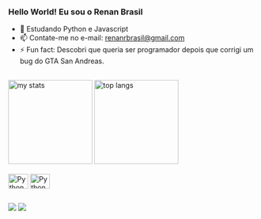 ### Hello World! Eu sou o Renan Brasil

- 🌱 Estudando Python e Javascript 
- 📫 Contate-me no e-mail: renanrbrasil@gmail.com
- ⚡ Fun fact: Descobri que queria ser programador depois que corrigi um bug do GTA San Andreas.

##

<div style = "display: inline_block" width="42%">

  <img alt="my stats"  height="170em" src="https://github-readme-stats.vercel.app/api?username=renanrbrasil&show_icons=true&theme=tokyonight"/>

  <img alt ="top langs"  height="170em" src= "https://github-readme-stats.vercel.app/api/top-langs/?username=renanrbrasil&theme=tokyonight"/>

</div>

<div style = "display: inline_block"> <br>
  <img align = "center" alt="Python" height ="30" width = "40" <link rel="stylesheet" type='text/css' <img src="https://cdn.jsdelivr.net/gh/devicons/devicon@latest/icons/python/python-original.svg"/>
  <img align = "center" alt="Python" height ="30" width = "40" <link rel="stylesheet" type='text/css' <img src="https://cdn.jsdelivr.net/gh/devicons/devicon@latest/icons/javascript/javascript-original.svg" />

</div>

##

<div> 
  <a href = "mailto:renanrbrasil@gmail.com"><img src="https://img.shields.io/badge/-Gmail-%23333?style=for-the-badge&logo=gmail&logoColor=white" target="_blank"></a>
  <a href="https://www.linkedin.com/in/renan-brasil-015a02209/" target="_blank"><img src="https://img.shields.io/badge/-LinkedIn-%230077B5?style=for-the-badge&logo=linkedin&logoColor=white" target="_blank"></a> 
  
</div>
